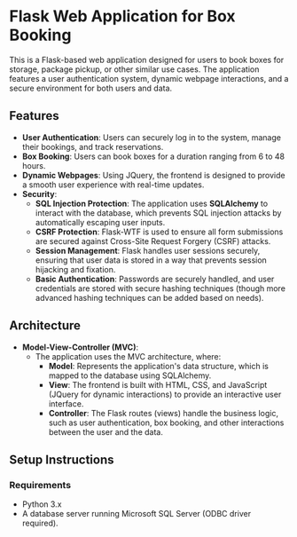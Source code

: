 # Flask Web Application for Box Booking

This is a Flask-based web application designed for users to book boxes for storage, package pickup, or other similar use cases. The application features a user authentication system, dynamic webpage interactions, and a secure environment for both users and data.


## Features

- **User Authentication**: Users can securely log in to the system, manage their bookings, and track reservations.
- **Box Booking**: Users can book boxes for a duration ranging from 6 to 48 hours.
- **Dynamic Webpages**: Using JQuery, the frontend is designed to provide a smooth user experience with real-time updates.
- **Security**: 
  - **SQL Injection Protection**: The application uses **SQLAlchemy** to interact with the database, which prevents SQL injection attacks by automatically escaping user inputs.
  - **CSRF Protection**: Flask-WTF is used to ensure all form submissions are secured against Cross-Site Request Forgery (CSRF) attacks.
  - **Session Management**: Flask handles user sessions securely, ensuring that user data is stored in a way that prevents session hijacking and fixation.
  - **Basic Authentication**: Passwords are securely handled, and user credentials are stored with secure hashing techniques (though more advanced hashing techniques can be added based on needs).

## Architecture

- **Model-View-Controller (MVC)**: 
  - The application uses the MVC architecture, where:
    - **Model**: Represents the application's data structure, which is mapped to the database using SQLAlchemy.
    - **View**: The frontend is built with HTML, CSS, and JavaScript (JQuery for dynamic interactions) to provide an interactive user interface.
    - **Controller**: The Flask routes (views) handle the business logic, such as user authentication, box booking, and other interactions between the user and the data.

## Setup Instructions

### Requirements

- Python 3.x
- A database server running Microsoft SQL Server (ODBC driver required).

